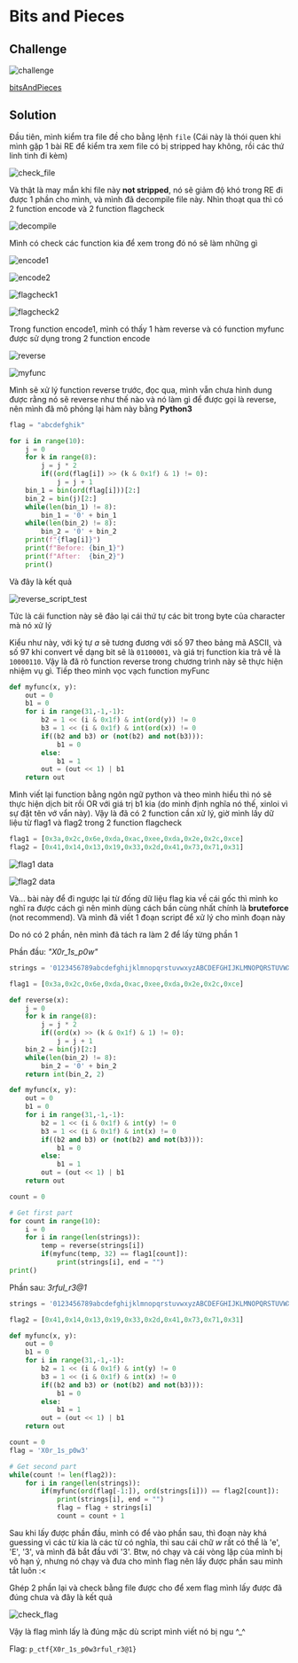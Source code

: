 # Bits and Pieces

## Challenge

![challenge](/2023/Pragyan2023/Reverse_Engineering/bits_and_pieces/images/challenge.png)

[bitsAndPieces](/2023/Pragyan2023/Reverse_Engineering/bits_and_pieces/bitsAndPieces)

## Solution

Đầu tiên, mình kiểm tra file đề cho bằng lệnh `file` (Cái này là thói quen khi mình gặp 1 bài RE để kiểm tra xem file có bị stripped hay không, rồi các thứ linh tinh đi kèm)

![check_file](/2023/Pragyan2023/Reverse_Engineering/bits_and_pieces/images/check_file.png)

Và thật là may mắn khi file này **not stripped**, nó sẽ giảm độ khó trong RE đi được 1 phần cho mình, và mình đã decompile file này. Nhìn thoạt qua thì có 2 function encode và 2 function flagcheck

![decompile](/2023/Pragyan2023/Reverse_Engineering/bits_and_pieces/images/decompile.png)

Mình có check các function kia để xem trong đó nó sẽ làm những gì

![encode1](/2023/Pragyan2023/Reverse_Engineering/bits_and_pieces/images/encode_1.png)

![encode2](/2023/Pragyan2023/Reverse_Engineering/bits_and_pieces/images/encode_2.png)

![flagcheck1](/2023/Pragyan2023/Reverse_Engineering/bits_and_pieces/images/flagcheck1.png)

![flagcheck2](/2023/Pragyan2023/Reverse_Engineering/bits_and_pieces/images/flagcheck2.png)

Trong function encode1, mình có thấy 1 hàm reverse và có function myfunc được sử dụng trong 2 function encode

![reverse](/2023/Pragyan2023/Reverse_Engineering/bits_and_pieces/images/reverse.png)

![myfunc](/2023/Pragyan2023/Reverse_Engineering/bits_and_pieces/images/myfunc.png)

Mình sẽ xử lý function reverse trước, đọc qua, mình vẫn chưa hình dung được rằng nó sẽ reverse như thế nào và nó làm gì để được gọi là reverse, nên mình đã mô phỏng lại hàm này bằng **Python3**

```python
flag = "abcdefghik"

for i in range(10):
    j = 0
    for k in range(8):
        j = j * 2
        if((ord(flag[i]) >> (k & 0x1f) & 1) != 0):
            j = j + 1
    bin_1 = bin(ord(flag[i]))[2:]
    bin_2 = bin(j)[2:]
    while(len(bin_1) != 8):
        bin_1 = '0' + bin_1
    while(len(bin_2) != 8):
        bin_2 = '0' + bin_2
    print(f"{flag[i]}")
    print(f"Before: {bin_1}")
    print(f"After:  {bin_2}")
    print()
```

Và đây là kết quả

![reverse_script_test](/2023/Pragyan2023/Reverse_Engineering/bits_and_pieces/images/reverse_script_test.png)

Tức là cái function này sẽ đảo lại cái thứ tự các bit trong byte của character mà nó xử lý

Kiểu như này, với ký tự *a* sẽ tương đương với số 97 theo bảng mã ASCII, và số 97 khi convert về dạng bit sẽ là `01100001`, và giá trị function kia trả về là `10000110`. Vậy là đã rõ function reverse trong chương trình này sẽ thực hiện nhiệm vụ gì. Tiếp theo mình vọc vạch function myFunc

```python
def myfunc(x, y):
	out = 0
	b1 = 0
	for i in range(31,-1,-1):
		b2 = 1 << (i & 0x1f) & int(ord(y)) != 0
		b3 = 1 << (i & 0x1f) & int(ord(x)) != 0
		if((b2 and b3) or (not(b2) and not(b3))):
			b1 = 0
		else:
			b1 = 1
		out = (out << 1) | b1
	return out
```

Mình viết lại function bằng ngôn ngữ python và theo mình hiểu thì nó sẽ thực hiện dịch bit rồi OR với giá trị b1 kia (do mình định nghĩa nó thế, xinloi vì sự đặt tên vớ vẩn này). Vậy là đã có 2 function cần xử lý, giờ mình lấy dữ liệu từ flag1 và flag2 trong 2 function flagcheck

```python
flag1 = [0x3a,0x2c,0x6e,0xda,0xac,0xee,0xda,0x2e,0x2c,0xce]
flag2 = [0x41,0x14,0x13,0x19,0x33,0x2d,0x41,0x73,0x71,0x31]
```

![flag1 data](/2023/Pragyan2023/Reverse_Engineering/bits_and_pieces/images/data_flag1.png)

![flag2 data](/2023/Pragyan2023/Reverse_Engineering/bits_and_pieces/images/data_flag2.png)

Và... bài này để đi ngược lại từ đống dữ liệu flag kia về cái gốc thì mình ko nghĩ ra được cách gì nên mình dùng cách bần cùng nhất chính là **bruteforce** (not recommend). Và mình đã viết 1 đoạn script để xử lý cho mình đoạn này

Do nó có 2 phần, nên mình đã tách ra làm 2 để lấy từng phần 1

Phần đầu: *"X0r_1s_p0w"*

```python
strings = '0123456789abcdefghijklmnopqrstuvwxyzABCDEFGHIJKLMNOPQRSTUVWXYZ!"#$%&\'()*+,-./:;<=>?@[\\]^_`{|}~'

flag1 = [0x3a,0x2c,0x6e,0xda,0xac,0xee,0xda,0x2e,0x2c,0xce]

def reverse(x):
    j = 0
    for k in range(8):
        j = j * 2
        if((ord(x) >> (k & 0x1f) & 1) != 0):
            j = j + 1
    bin_2 = bin(j)[2:]
    while(len(bin_2) != 8):
        bin_2 = '0' + bin_2
    return int(bin_2, 2)

def myfunc(x, y):
    out = 0
    b1 = 0
    for i in range(31,-1,-1):
        b2 = 1 << (i & 0x1f) & int(y) != 0
        b3 = 1 << (i & 0x1f) & int(x) != 0
        if((b2 and b3) or (not(b2) and not(b3))):
            b1 = 0
        else:
            b1 = 1
        out = (out << 1) | b1
    return out

count = 0

# Get first part
for count in range(10):
    i = 0
    for i in range(len(strings)):
        temp = reverse(strings[i])
        if(myfunc(temp, 32) == flag1[count]):
            print(strings[i], end = "")
print()
```

Phần sau: *3rful_r3@1*

```python
strings = '0123456789abcdefghijklmnopqrstuvwxyzABCDEFGHIJKLMNOPQRSTUVWXYZ!"#$%&\'()*+,-./:;<=>?@[\\]^_`{|}~'

flag2 = [0x41,0x14,0x13,0x19,0x33,0x2d,0x41,0x73,0x71,0x31]

def myfunc(x, y):
    out = 0
    b1 = 0
    for i in range(31,-1,-1):
        b2 = 1 << (i & 0x1f) & int(y) != 0
        b3 = 1 << (i & 0x1f) & int(x) != 0
        if((b2 and b3) or (not(b2) and not(b3))):
            b1 = 0
        else:
            b1 = 1
        out = (out << 1) | b1
    return out

count = 0
flag = 'X0r_1s_p0w3'

# Get second part
while(count != len(flag2)):
    for i in range(len(strings)):
        if(myfunc(ord(flag[-1:]), ord(strings[i])) == flag2[count]):
            print(strings[i], end = "")            
            flag = flag + strings[i]
            count = count + 1
```

Sau khi lấy được phần đầu, mình có để vào phần sau, thì đoạn này khá guessing vì các từ kia là các từ có nghĩa, thì sau cái chữ *w* rất có thể là 'e', 'E', '3', và mình đã bắt đầu với '3'. Btw, nó chạy và cái vòng lặp của mình bị vô hạn ý, nhưng nó chạy và đưa cho mình flag nên lấy được phần sau mình tắt luôn :< 

Ghép 2 phần lại và check bằng file được cho để xem flag mình lấy được đã đúng chưa và đây là kết quả

![check_flag](/2023/Pragyan2023/Reverse_Engineering/bits_and_pieces/images/check_flag.png)

Vậy là flag mình lấy là đúng mặc dù script mình viết nó bị ngu ^_^

Flag: `p_ctf{X0r_1s_p0w3rful_r3@1}`
